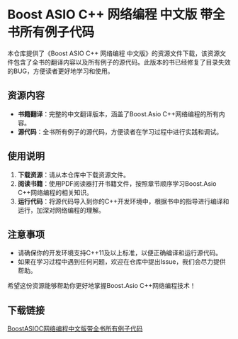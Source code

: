 # Boost ASIO C++ 网络编程 中文版 带全书所有例子代码

本仓库提供了《Boost ASIO C++ 网络编程 中文版》的资源文件下载，该资源文件包含了全书的翻译内容以及所有例子的源代码。此版本的书已经修复了目录失效的BUG，方便读者更好地学习和使用。

## 资源内容

- **书籍翻译**：完整的中文翻译版本，涵盖了Boost.Asio C++网络编程的所有内容。
- **源代码**：全书所有例子的源代码，方便读者在学习过程中进行实践和调试。

## 使用说明

1. **下载资源**：请从本仓库中下载资源文件。
2. **阅读书籍**：使用PDF阅读器打开书籍文件，按照章节顺序学习Boost.Asio C++网络编程的相关知识。
3. **运行代码**：将源代码导入到你的C++开发环境中，根据书中的指导进行编译和运行，加深对网络编程的理解。

## 注意事项

- 请确保你的开发环境支持C++11及以上标准，以便正确编译和运行源代码。
- 如果在学习过程中遇到任何问题，欢迎在仓库中提出Issue，我们会尽力提供帮助。

希望这份资源能够帮助你更好地掌握Boost.Asio C++网络编程技术！

## 下载链接

[BoostASIOC网络编程中文版带全书所有例子代码](https://pan.quark.cn/s/c6b9f8dc3114)